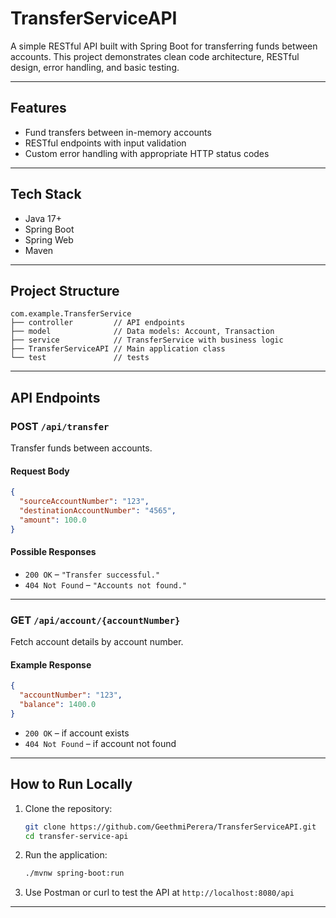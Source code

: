 # TransferServiceAPI

A simple RESTful API built with Spring Boot for transferring funds between accounts. This project demonstrates clean code architecture, RESTful design, error handling, and basic testing.

---

##  Features

- Fund transfers between in-memory accounts
- RESTful endpoints with input validation
- Custom error handling with appropriate HTTP status codes

---

##  Tech Stack

- Java 17+
- Spring Boot
- Spring Web
- Maven

---

##  Project Structure

```
com.example.TransferService
├── controller         // API endpoints
├── model              // Data models: Account, Transaction
├── service            // TransferService with business logic
├── TransferServiceAPI // Main application class
└── test               // tests
```

---

##  API Endpoints

### POST `/api/transfer`

Transfer funds between accounts.

#### Request Body

```json
{
  "sourceAccountNumber": "123",
  "destinationAccountNumber": "4565",
  "amount": 100.0
}
```

#### Possible Responses

- `200 OK` – `"Transfer successful."`
- `404 Not Found` – `"Accounts not found."`

---

### GET `/api/account/{accountNumber}`

Fetch account details by account number.

#### Example Response

```json
{
  "accountNumber": "123",
  "balance": 1400.0
}
```

- `200 OK` – if account exists
- `404 Not Found` – if account not found

---

##  How to Run Locally

1. Clone the repository:
   ```bash
   git clone https://github.com/GeethmiPerera/TransferServiceAPI.git
   cd transfer-service-api
   ```

2. Run the application:
   ```bash
   ./mvnw spring-boot:run
   ```

3. Use Postman or curl to test the API at `http://localhost:8080/api`

---







